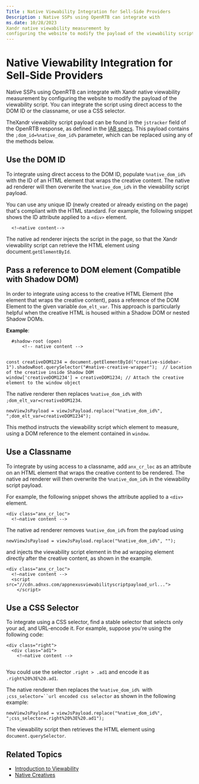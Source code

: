 ```yaml
---
Title : Native Viewability Integration for Sell-Side Providers
Description : Native SSPs using OpenRTB can integrate with
ms.date: 10/28/2023
Xandr native viewability measurement by
configuring the website to modify the payload of the viewability script.
---
```



# Native Viewability Integration for Sell-Side Providers



Native SSPs using OpenRTB can integrate with
Xandr native viewability measurement by
configuring the website to modify the payload of the viewability script.
You can integrate the script using direct access to the DOM ID or the
classname, or use a CSS selector.

TheXandr viewability script payload can be found
in the `jstracker` field of the OpenRTB response, as defined in the <a
href="https://www.iab.com/wp-content/uploads/2016/03/OpenRTB-Native-Ads-Specification-1-1_2016.pdf"
class="xref" target="_blank">IAB specs</a>. This payload contains the
`;dom_id=%native_dom_id%` parameter, which can be replaced using any of
the methods below.

>

## Use the DOM ID

To integrate using direct access to the DOM ID, populate
`%native_dom_id%` with the ID of an HTML element that wraps the creative
content. The native ad renderer will then overwrite the
`%native_dom_id%` in the viewability script payload.



You can use any unique ID (newly created or already existing on the
page) that's compliant with the HTML standard. For example, the
following snippet shows the ID attribute applied to a `<div>` element.

``` pre
  <!—native content-->

```



The native ad renderer injects the script in the page, so that the
Xandr viewability script can retrieve the HTML
element using document.`getElementById`.





## Pass a reference to DOM element (Compatible with Shadow DOM)

In order to integrate using access to the creative HTML Element (the
element that wraps the creative content), pass a reference of the DOM
Element to the given variable `dom_elt_var`. This approach is
particularly helpful when the creative HTML is housed within a Shadow
DOM or nested Shadow DOMs.



**Example**:

``` pre
  #shadow-root (open)
      <!-- native content -->
    

const creativeDOM1234 = document.getElementById("creative-sidebar-1").shadowRoot.querySelector("#native-creative-wrapper");  // Location of the creative inside Shadow DOM
window['creativeDOM1234'] = creativeDOM1234; // Attach the creative element to the window object
```



The native renderer then replaces `%native_dom_id%` with
`;dom_elt_var=creativeDOM1234`.



``` pre
newViewJsPayload = viewJsPayload.replace("%native_dom_id%", ";dom_elt_var=creativeDOM1234");
```



This method instructs the viewability script which element to measure,
using a DOM reference to the element contained in `window`.



>

## Use a Classname

To integrate by using access to a classname, add `anx_cr_loc` as an
attribute on an HTML element that wraps the creative content to be
rendered. The native ad renderer will then overwrite the
`%native_dom_id%` in the viewability script payload.



For example, the following snippet shows the attribute applied to a
`<div>` element.

``` pre
<div class="anx_cr_loc">  
  <!—native content -->

```





The native ad renderer removes `%native_dom_id%` from the payload using

``` pre
newViewJsPayload = viewJsPayload.replace("%native_dom_id%", "");
```





and injects the viewability script element in the ad wrapping element
directly after the creative content, as shown in the example.

``` pre
<div class="anx_cr_loc">
  <!—native content -->
  <script src="//cdn.adnxs.com/appnexusviewabilityscriptpayload_url...">
    </script>

```





>

## Use a CSS Selector



To integrate using a CSS selector, find a stable selector that selects
only your ad, and URL-encode it. For example, suppose you're using the
following code:

``` pre
<div class="right">
  <div class="ad1">
    <!—native content -->
    

```





You could use the selector `.right > .ad1` and encode it as
`.right%20%3E%20.ad1`.



The native renderer then replaces the
`%native_dom_id% `with` ;css_selector=``url encoded css selector` as
shown in the following example:

``` pre
newViewJsPayload = viewJsPayload.replace("%native_dom_id%", ";css_selector=.right%20%3E%20.ad1");
```



The viewability script then retrieves the HTML element using
`document.querySelector`.

>

## Related Topics

- <a href="introduction-to-viewability.md" class="xref">Introduction to
  Viewability</a>
- <a href="native-creatives.md" class="xref"
  title="You can host video, audio, banner, carousel, and app install native creatives with Xandr.">Native
  Creatives</a>






